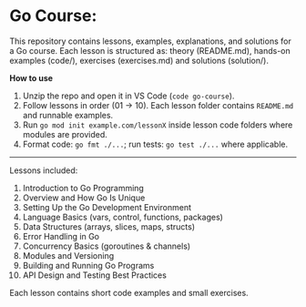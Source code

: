 # Go Course:

This repository contains lessons, examples, explanations, and solutions for a Go course. Each lesson is structured
as: theory (README.md), hands-on examples (code/), exercises (exercises.md) and solutions (solution/).

**How to use**
1. Unzip the repo and open it in VS Code (`code go-course`).
2. Follow lessons in order (01 → 10). Each lesson folder contains `README.md` and runnable examples.
3. Run `go mod init example.com/lessonX` inside lesson code folders where modules are provided.
4. Format code: `go fmt ./...`; run tests: `go test ./...` where applicable.

---
Lessons included:
01. Introduction to Go Programming
02. Overview and How Go Is Unique
03. Setting Up the Go Development Environment
04. Language Basics (vars, control, functions, packages)
05. Data Structures (arrays, slices, maps, structs)
06. Error Handling in Go
07. Concurrency Basics (goroutines & channels)
08. Modules and Versioning
09. Building and Running Go Programs
10. API Design and Testing Best Practices

Each lesson contains short code examples and small exercises.
